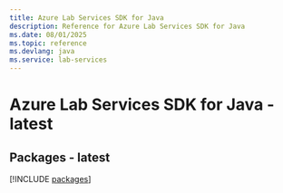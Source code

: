 ```yaml
---
title: Azure Lab Services SDK for Java
description: Reference for Azure Lab Services SDK for Java
ms.date: 08/01/2025
ms.topic: reference
ms.devlang: java
ms.service: lab-services
---
```

# Azure Lab Services SDK for Java - latest
## Packages - latest
[!INCLUDE [packages](lab-services-index.md)]